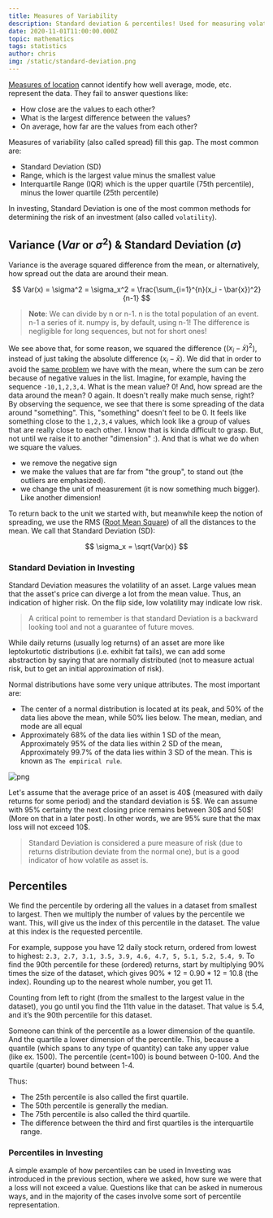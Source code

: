 ```yaml
---
title: Measures of Variability
description: Standard deviation & percentiles! Used for measuring volatility, and allow for a rough "estimate" of the near future.
date: 2020-11-01T11:00:00.000Z
topic: mathematics
tags: statistics
author: chris
img: /static/standard-deviation.png
---
```


[Measures of location](/post/measures-of-location) cannot identify how well average, mode, etc. represent the data. They fail to answer questions like:

* How close are the values to each other?
* What is the largest difference between the values?
* On average, how far are the values from each other?

Measures of variability (also called spread) fill this gap. The most common are:

* Standard Deviation (SD)
* Range, which is the largest value minus the smallest value
* Interquartile Range (IQR) which is the upper quartile (75th percentile), minus the lower quartile (25th percentile)

In investing, Standard Deviation is one of the most common methods for determining the risk of an investment (also called `volatility`).

## Variance ($Var$ or $\sigma^2$) & Standard Deviation ($\sigma$)

Variance is the average squared difference from the mean, or alternatively, how spread out the data are around their mean.  

$$
Var(x) = \sigma^2 = \sigma_x^2 = \frac{\sum_{i=1}^{n}(x_i - \bar{x})^2}{n-1}
$$

> **Note**: We can divide by n or n-1. n is the total population of an event. n-1 a series of it. numpy is, by default, using n-1! The difference is negligible for long sequences, but not for short ones!

We see above that, for some reason, we squared the difference ($(x_i - \bar{x})^2$), instead of just taking the absolute difference ($x_i - \bar{x}$). We did that in order to avoid the [same problem](/post/measures-of-location) we have with the mean, where the sum can be zero because of negative values in the list. Imagine, for example, having the sequence `-10,1,2,3,4`. What is the mean value? 0! And, how spread are the data around the mean? 0 again. It doesn't really make much sense, right? By observing the sequence, we see that there is some spreading of the data around "something". This, "something" doesn't feel to be 0. It feels like something close to the `1,2,3,4` values, which look like a group of values that are really close to each other. I know that is kinda difficult to grasp. But, not until we raise it to another "dimension" :). And that is what we do when we square the values.

* we remove the negative sign
* we make the values that are far from "the group", to stand out (the outliers are emphasized).
* we change the unit of measurement (it is now something much bigger). Like another dimension!

To return back to the unit we started with, but meanwhile keep the notion of spreading, we use the RMS ([Root Mean Square](/post/measures-of-location)) of all the distances to the mean. We call that Standard Deviation (SD): 

$$
\sigma_x = \sqrt{Var(x)}
$$


### Standard Deviation in Investing

Standard Deviation measures the volatility of an asset. Large values mean that the asset's price can diverge a lot from the mean value. Thus, an indication of higher risk. On the flip side, low volatility may indicate low risk. 

> A critical point to remember is that standard Deviation is a backward looking tool and not a guarantee of future moves.

While daily returns (usually log returns) of an asset are more like leptokurtotic distributions (i.e. exhibit fat tails), we can add some abstraction by saying that are normally distributed (not to measure actual risk, but to get an initial approximation of risk). 

Normal distributions have some very unique attributes. The most important are:

* The center of a normal distribution is located at its peak, and 50% of the data lies above the mean, while 50% lies below. The mean, median, and mode are all equal
* Approximately 68% of the data lies within 1 SD of the mean, Approximately 95% of the data lies within 2 SD of the mean, Approximately 99.7% of the data lies within 3 SD of the mean. This is known as `The empirical rule`.

![png](measures-of-variability-normal-distribution.png)

Let's assume that the average price of an asset is 40\$ (measured with daily returns for some period) and the standard deviation is 5\$. We can assume with 95% certainty the next closing price remains between 30\$ and 50\$! (More on that in a later post). In other words, we are 95% sure that the max loss will not exceed 10\$.

> Standard Deviation is considered a pure measure of risk (due to returns distribution deviate from the normal one), but is a good indicator of how volatile as asset is. 

## Percentiles

We find the percentile by ordering all the values in a dataset from smallest to largest. Then we multiply the number of values by the percentile we want. This, will give us the index of this percentile in the dataset. The value at this index is the requested percentile.

For example, suppose you have 12 daily stock return, ordered from lowest to highest: `2.3, 2.7, 3.1, 3.5, 3.9, 4.6, 4.7, 5, 5.1, 5.2, 5.4, 9`. To find the 90th percentile for these (ordered) returns, start by multiplying 90% times the size of the dataset, which gives 90% * 12 = 0.90 * 12 = 10.8 (the index). Rounding up to the nearest whole number, you get 11.

Counting from left to right (from the smallest to the largest value in the dataset), you go until you find the 11th value in the dataset. That value is 5.4, and it’s the 90th percentile for this dataset.

Someone can think of the percentile as a lower dimension of the quantile. And the quartile a lower dimension of the percentile. This, because a quantile (which spans to any type of quantity) can take any upper value (like ex. 1500). The percentile (cent=100) is bound between 0-100. And the quartile (quarter) bound between 1-4. 

Thus:

* The 25th percentile is also called the first quartile.
* The 50th percentile is generally the median.
* The 75th percentile is also called the third quartile.
* The difference between the third and first quartiles is the interquartile range.

### Percentiles in Investing

A simple example of how percentiles can be used in Investing was introduced in the previous section, where we asked, how sure we were that a loss will not exceed a value. Questions like that can be asked in numerous ways, and in the majority of the cases involve some sort of percentile representation.